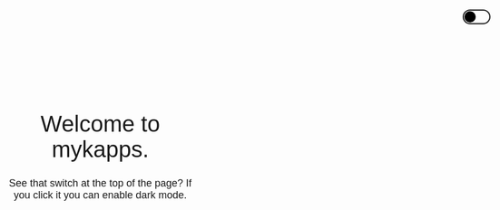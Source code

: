 
<html lang="en">
    <head>
        <meta charset="UTF-8">
        <meta name="viewport" content="width=device-width, initial-scale=1.0">
        <title>MyKapps</title>
        <style>
            body{
              margin: 0;
              padding: 0;
              font-family: sans-serif;
            }
            main{
              margin: 5vh 15%;
            }
            h1{
              font-size: 40px;
              font-weight: 400;
              text-align: center;
            }
            img{
              width:50%;
              height:auto;
            }
            p{
              font-size: 18px;
            }
            label{
                position: absolute;
                width: 45px;
                height: 22px;
                right: 20px;
                top: 20px;
                border: 2px solid;
                border-radius: 20px;
            }
            label:before{
                position: absolute;
                content: '';
                width:20px;
                height: 20px;
                left: 1px;
                top: 1px;
                border-radius: 50%;
                background: #000;
                cursor: pointer;
                transition: 0.4s;
            }
            label.active:before{
                left: 24px;
                background: #fff;
            }
            body.night{
                background: #000;
                color: #fff;
            }
            @media screen and (min-width:900px) {
              .respon{
                display: flex;
              }
              img{
                height:50%;
                width:auto;
                padding-top: 3vh;
                padding-right: 5%;
              }
              p{
                max-width: 100%;
              }
            }
        </style>
    </head>
    <body>
        <header>
            <label id="dark-change"></label>
        </header>
        <main>
            <h1>Welcome to mykapps.</h1>
            <p style="text-align: center">See that switch at the top of the page? If you click it you can enable dark mode.</p>
            <div id="respond">
            </div>
        </main>
        <script>
        var content = document.getElementsByTagName('body')[0];
        var darkMode = document.getElementById('dark-change');
        darkMode.addEventListener('click', function(){
            darkMode.classList.toggle('active');
            content.classList.toggle('night');
        })
        </script>
    </body>
</html>
